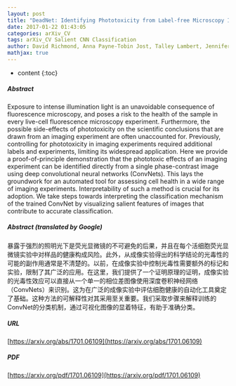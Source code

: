 ```yaml
---
layout: post
title: "DeadNet: Identifying Phototoxicity from Label-free Microscopy Images of Cells using Deep ConvNets"
date: 2017-01-22 01:43:05
categories: arXiv_CV
tags: arXiv_CV Salient CNN Classification
author: David Richmond, Anna Payne-Tobin Jost, Talley Lambert, Jennifer Waters, Hunter Elliott
mathjax: true
---
```


* content
{:toc}

##### Abstract
Exposure to intense illumination light is an unavoidable consequence of fluorescence microscopy, and poses a risk to the health of the sample in every live-cell fluorescence microscopy experiment. Furthermore, the possible side-effects of phototoxicity on the scientific conclusions that are drawn from an imaging experiment are often unaccounted for. Previously, controlling for phototoxicity in imaging experiments required additional labels and experiments, limiting its widespread application. Here we provide a proof-of-principle demonstration that the phototoxic effects of an imaging experiment can be identified directly from a single phase-contrast image using deep convolutional neural networks (ConvNets). This lays the groundwork for an automated tool for assessing cell health in a wide range of imaging experiments. Interpretability of such a method is crucial for its adoption. We take steps towards interpreting the classification mechanism of the trained ConvNet by visualizing salient features of images that contribute to accurate classification.

##### Abstract (translated by Google)
暴露于强烈的照明光下是荧光显微镜的不可避免的后果，并且在每个活细胞荧光显微镜实验中对样品的健康构成风险。此外，从成像实验得出的科学结论的光毒性的可能的副作用通常是不清楚的。以前，在成像实验中控制光毒性需要额外的标记和实验，限制了其广泛的应用。在这里，我们提供了一个证明原理的证明，成像实验的光毒性效应可以直接从一个单一的相位差图像使用深度卷积神经网络（ConvNets）来识别。这为在广泛的成像实验中评估细胞健康的自动化工具奠定了基础。这种方法的可解释性对其采用至关重要。我们采取步骤来解释训练的ConvNet的分类机制，通过可视化图像的显着特征，有助于准确分类。

##### URL
[https://arxiv.org/abs/1701.06109](https://arxiv.org/abs/1701.06109)

##### PDF
[https://arxiv.org/pdf/1701.06109](https://arxiv.org/pdf/1701.06109)

